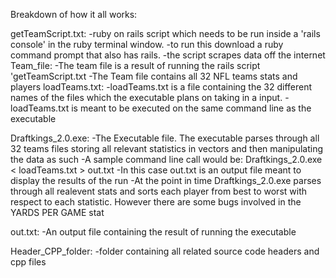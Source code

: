 Breakdown of how it all works:

getTeamScript.txt:
	-ruby on rails script which needs to be run inside a 'rails console' in the ruby terminal window.
	-to run this download a ruby command prompt that also has rails.
	-the script scrapes data off the internet
Team_file:
	-The team file is a result of running the rails script 'getTeamScript.txt
	-The Team file contains all 32 NFL teams stats and players
loadTeams.txt:
	-loadTeams.txt is a file containing the 32 different names of the files which the executable plans 
	on taking in a input.
	-loadTeams.txt is meant to be executed on the same command line as the executable

Draftkings_2.0.exe:
	-The Executable file. The executable parses through all 32 teams files storing all relevant statistics 
	in vectors and then manipulating the data as such
	-A sample command line call would be: Draftkings_2.0.exe < loadTeams.txt > out.txt
	-In this case out.txt is an output file meant to display the results of the run
	-At the point in time Draftkings_2.0.exe parses through all realevent stats and sorts each player from best
	to worst with respect to each statistic. However there are some bugs involved in the YARDS PER GAME stat

out.txt:
	-An output file containing the result of running the executable

Header_CPP_folder:
	-folder containing all related source code headers and cpp files
	
